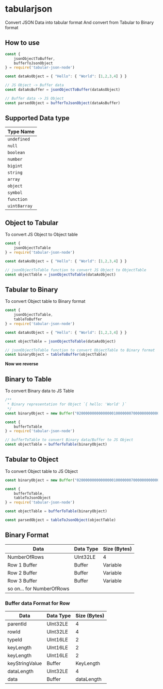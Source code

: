 # tabularjson
Convert JSON Data into tabular format And convert from Tabular to Binary format

## How to use

```js
const {
    jsonObjectToBuffer,
    bufferToJsonObject
} = require('tabular-json-node')

const dataAsObject = { "Hello": { "World": [1,2,3,4] } }

// JS Object -> Buffer data
const dataAsBuffer = jsonObjectToBuffer(dataAsObject)

// Buffer data -> JS Object
const parsedObject = bufferToJsonObject(dataAsBuffer)
```

## Supported Data type

| Type Name    |
| ------------ |
| `undefined`  |
| `null`       |
| `boolean`    |
| `number`     |
| `bigint`     |
| `string`     |
| `array`      |
| `object`     |
| `symbol`     |
| `function`   |
| `uint8array` |

## Object to Tabular

To convert JS Object to Object table

```js
const {
    jsonObjectToTable
} = require('tabular-json-node')

const dataAsObject = { "Hello": { "World": [1,2,3,4] } }

// jsonObjectToTable function to convert JS Object to ObjectTable
const objectTable = jsonObjectToTable(dataAsObject)
```


## Tabular to Binary

To convert Object table to Binary format

```js
const {
    jsonObjectToTable,
    tableToBuffer
} = require('tabular-json-node')

const dataAsObject = { "Hello": { "World": [1,2,3,4] } }

const objectTable = jsonObjectToTable(dataAsObject)

// jsonObjectToTable function to convert ObjectTable to Binary format
const binaryObject = tableToBuffer(objectTable)
```

**Now we reverse**

## Binary to Table

To convert Binary data to JS Table

```js
/**
 * Binary representation for Object `{ hello: 'World' }`
 */
const binaryObject = new Buffer("020000000000000001000000070000000000000001000000020000000500050068656c6c6f05000000576f726c64", "hex")

const {
    bufferToTable
} = require('tabular-json-node')

// bufferToTable to convert Binary data/Buffer to JS Object
const objectTable = bufferToTable(binaryObject)
```

## Tabular to Object

To convert Object table to JS Object

```js
const binaryObject = new Buffer("020000000000000001000000070000000000000001000000020000000500050068656c6c6f05000000576f726c64", "hex")

const {
    bufferToTable,
    tableToJsonObject
} = require('tabular-json-node')

const objectTable = bufferToTable(binaryObject)

const parsedObject = tableToJsonObject(objectTable)
```

## Binary Format

| Data                      | Data Type | Size (Bytes) |
| ------------------------- | --------- | ------------ |
| NumberOfRows              | UInt32LE  | 4            |
| Row 1 Buffer              | Buffer    | Variable     |
| Row 2 Buffer              | Buffer    | Variable     |
| Row 3 Buffer              | Buffer    | Variable     |
| so on... for NumberOfRows |

### Buffer data Format for Row

| Data           | Data Type | Size (Bytes) |
| -------------- | --------- | ------------ |
| parentId       | UInt32LE  | 4            |
| rowId          | UInt32LE  | 4            |
| typeId         | UInt16LE  | 2            |
| keyLength      | UInt16LE  | 2            |
| keyLength      | UInt16LE  | 2            |
| keyStringValue | Buffer    | KeyLength    |
| dataLength     | UInt32LE  | 4            |
| data           | Buffer    | dataLength   |